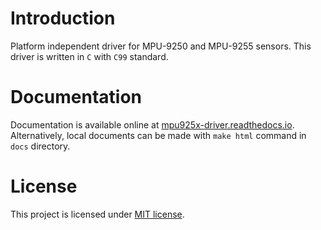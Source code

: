 # Introduction

Platform independent driver for MPU-9250 and MPU-9255 sensors. This driver is written in `C` with `C99` standard.

# Documentation

Documentation is available online at [mpu925x-driver.readthedocs.io](https://mpu925x-driver.readthedocs.io/en/latest/). Alternatively, local documents can be made with `make html` command in `docs` directory.

# License

This project is licensed under [MIT license](LICENSE).
